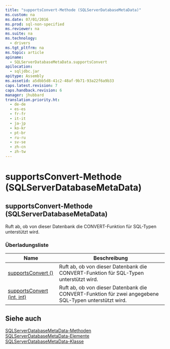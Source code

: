```yaml
---
title: "supportsConvert-Methode (SQLServerDatabaseMetaData)"
ms.custom: na
ms.date: 07/01/2016
ms.prod: sql-non-specified
ms.reviewer: na
ms.suite: na
ms.technology: 
  - drivers
ms.tgt_pltfrm: na
ms.topic: article
apiname: 
  - SQLServerDatabaseMetaData.supportsConvert
apilocation: 
  - sqljdbc.jar
apitype: Assembly
ms.assetid: a5dbb5d8-41c2-48af-9b71-93a22f6a9b33
caps.latest.revision: 7
caps.handback.revision: 6
manager: jhubbard
translation.priority.ht: 
  - de-de
  - es-es
  - fr-fr
  - it-it
  - ja-jp
  - ko-kr
  - pt-br
  - ru-ru
  - sv-se
  - zh-cn
  - zh-tw
---
```

# supportsConvert-Methode (SQLServerDatabaseMetaData)
    
## supportsConvert\-Methode \(SQLServerDatabaseMetaData\)  
 Ruft ab, ob von dieser Datenbank die CONVERT\-Funktion für SQL\-Typen unterstützt wird.  
  
### Überladungsliste  
  
|Name|Beschreibung|  
|----------|------------------|  
|[supportsConvert \(\)](../content/supportsConvert-Method---.md)|Ruft ab, ob von dieser Datenbank die CONVERT\-Funktion für SQL\-Typen unterstützt wird.|  
|[supportsConvert \(int, int\)](../content/supportsConvert-Method--int--int-.md)|Ruft ab, ob von dieser Datenbank die CONVERT\-Funktion für zwei angegebene SQL\-Typen unterstützt wird.|  
  
## Siehe auch  
 [SQLServerDatabaseMetaData-Methoden](../content/SQLServerDatabaseMetaData-Methods.md)   
 [SQLServerDatabaseMetaData-Elemente](../content/SQLServerDatabaseMetaData-Members.md)   
 [SQLServerDatabaseMetaData-Klasse](../content/SQLServerDatabaseMetaData-Class.md)  
  
  